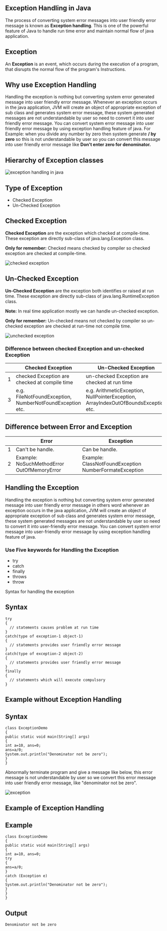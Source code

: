 ## Exception Handling in Java

The process of converting system error messages into user friendly error message is known as **Exception handling**. This is one of the powerful feature of Java to handle run time error and maintain normal flow of java application.

## Exception

An **Exception** is an event, which occurs during the execution of a program, that disrupts the normal flow of the program's Instructions.

## Why use Exception Handling

Handling the exception is nothing but converting system error generated message into user friendly error message. Whenever an exception occurs in the java application, JVM will create an object of appropriate exception of sub class and generates system error message, these system generated messages are not understandable by user so need to convert it into user friendly error message. You can convert system error message into user friendly error message by using exception handling feature of java.
For Example: when you divide any number by zero then system generate **/ by zero** so this is not understandable by user so you can convert this message into user friendly error message like **Don't enter zero for denominator.**

## Hierarchy of Exception classes

![exception handling in java](https://www.sitesbay.com/java/images/exception/exception.png)

## Type of Exception

- Checked Exception
- Un-Checked Exception

## Checked Exception

**Checked Exception** are the exception which checked at compile-time. These exception are directly sub-class of java.lang.Exception class.

**Only for remember:** Checked means checked by compiler so checked exception are checked at compile-time.

![checked exception](https://www.sitesbay.com/java/images/exception/checked-exception.png)



## Un-Checked Exception

**Un-Checked Exception** are the exception both identifies or raised at run time. These exception are directly sub-class of java.lang.RuntimeException class.

**Note:** In real time application mostly we can handle un-checked exception.

**Only for remember:** Un-checked means not checked by compiler so un-checked exception are checked at run-time not compile time.

![unchecked exception](https://www.sitesbay.com/java/images/exception/unchecked-exception.png)



### Difference between checked Exception and un-checked Exception

|      | Checked Exception                                         | Un-Checked Exception                                         |
| ---- | --------------------------------------------------------- | ------------------------------------------------------------ |
| 1    | checked Exception are checked at compile time             | un-checked Exception are checked at run time                 |
| 3    | e.g.  FileNotFoundException, NumberNotFoundException etc. | e.g. ArithmeticException, NullPointerException, ArrayIndexOutOfBoundsException etc. |

## Difference between Error and Exception

|      | Error                                       | Exception                                              |
| ---- | ------------------------------------------- | ------------------------------------------------------ |
| 1    | Can't be handle.                            | Can be handle.                                         |
| 2    | Example: NoSuchMethodError OutOfMemoryError | Example: ClassNotFoundException NumberFormateException |

## Handling the Exception

Handling the exception is nothing but converting system error generated message into user friendly error message in others word whenever an exception occurs in the java application, JVM will create an object of appropriate exception of sub class and generates system error message, these system generated messages are not understandable by user so need to convert it into user-friendly error message. You can convert system error message into user-friendly error message by using exception handling feature of java.

### Use Five keywords for Handling the Exception

- try
- catch
- finally
- throws
- throw

Syntax for handling the exception

## Syntax

```
try
{
  // statements causes problem at run time 
}
catch(type of exception-1 object-1)
{
  // statements provides user friendly error message 
}
catch(type of exception-2 object-2)
{
  // statements provides user friendly error message
}
finally
{
  // statements which will execute compulsory 
}
```

## Example without Exception Handling

## Syntax

```
class ExceptionDemo 
{
public static void main(String[] args) 
{
int a=10, ans=0;
ans=a/0;
System.out.println("Denominator not be zero");		
}
}
```

Abnormally terminate program and give a message like below, this error message is not understandable by user so we convert this error message into user friendly error message, like "denominator not be zero".

![exception](https://www.sitesbay.com/java/images/exception/exception-example.png)

## Example of Exception Handling

## Example

```
class ExceptionDemo 
{
public static void main(String[] args) 
{
int a=10, ans=0;
try
{
ans=a/0;
}
catch (Exception e)
{
System.out.println("Denominator not be zero");
}	
}
}
```

## Output

```
Denominator not be zero
```